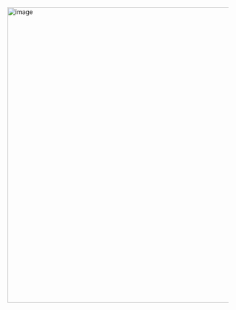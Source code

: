 <img width="671" alt="image" src="https://github.com/user-attachments/assets/c2804e7f-aecb-4f72-b987-4f5c88786aab" />
